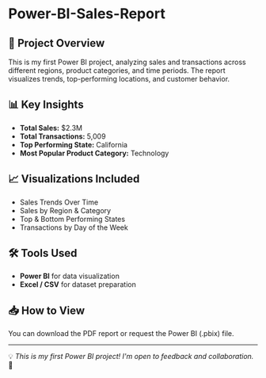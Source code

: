 # Power-BI-Sales-Report
## 📌 Project Overview  
This is my first Power BI project, analyzing sales and transactions across different regions, product categories, and time periods. The report visualizes trends, top-performing locations, and customer behavior.  

## 📊 Key Insights  
- **Total Sales:** $2.3M  
- **Total Transactions:** 5,009  
- **Top Performing State:** California  
- **Most Popular Product Category:** Technology  

## 📈 Visualizations Included  
- Sales Trends Over Time  
- Sales by Region & Category  
- Top & Bottom Performing States  
- Transactions by Day of the Week  

## 🛠 Tools Used  
- **Power BI** for data visualization  
- **Excel / CSV** for dataset preparation  

## 📥 How to View  
You can download the PDF report or request the Power BI (.pbix) file.  

---
💡 *This is my first Power BI project! I'm open to feedback and collaboration.* 🚀  
